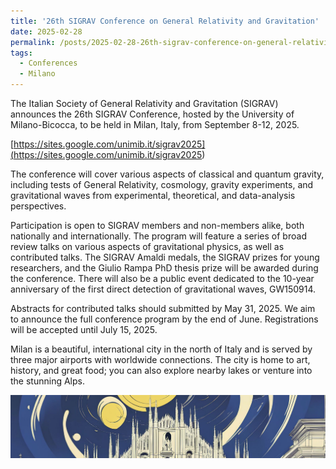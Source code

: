 ```yaml
---
title: '26th SIGRAV Conference on General Relativity and Gravitation'
date: 2025-02-28
permalink: /posts/2025-02-28-26th-sigrav-conference-on-general-relativity-and-gravitation
tags:
  - Conferences
  - Milano
---
```


The Italian Society of General Relativity and Gravitation (SIGRAV) announces the 26th SIGRAV Conference, hosted by the University of Milano-Bicocca, to be held in Milan, Italy, from September 8-12, 2025.

[https://sites.google.com/unimib.it/sigrav2025](<https://sites.google.com/unimib.it/sigrav2025>)

The conference will cover various aspects of classical and quantum gravity, including tests of General Relativity, cosmology, gravity experiments, and gravitational waves from experimental, theoretical, and data-analysis perspectives.

Participation is open to SIGRAV members and non-members alike, both nationally and internationally. The program will feature a series of broad review talks on various aspects of gravitational physics, as well as contributed talks. The SIGRAV Amaldi medals, the SIGRAV prizes for young researchers, and the Giulio Rampa PhD thesis prize will be awarded during the conference. There will also be a public event dedicated to the 10-year anniversary of the first direct detection of gravitational waves, GW150914.

Abstracts for contributed talks should submitted by May 31, 2025. We aim to announce the full conference program by the end of June. Registrations will be accepted until July 15, 2025.

Milan is a beautiful, international city in the north of Italy and is served by three major airports with worldwide connections. The city is home to art, history, and great food; you can also explore nearby lakes or venture into the stunning Alps.


<p style="text-align: center;">
  <img src="/images/sigrav_conference_banner.jpg" alt="SIGRAV conference banner" style="max-width: 100%; height: auto;" />
</p>
